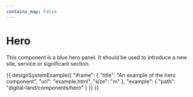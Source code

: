 ```yaml
---
contains_map: False
---
```

# Hero

This component is a blue hero panel. It should be used to introduce a new site, service or significant section.

{{ designSystemExample({
"iframe": {
    "title": "An example of the hero component",
    "url": "example.html",
    "size": "m"
},
"example": {
    "path": "digital-land/components/hero"
}
}) }}
